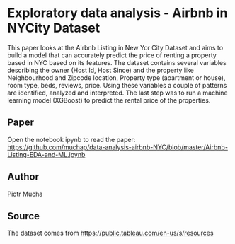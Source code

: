 # Exploratory data analysis - Airbnb in NYCity Dataset

This paper looks at the Airbnb Listing in New Yor City Dataset and aims to build a model that can accurately predict the price of renting a property based in NYC based on its features. The dataset contains several variables describing the owner (Host Id, Host Since) and the property like Neighbourhood and Zipcode location, Property type (apartment or house), room type, beds, reviews, price. Using these variables a couple of patterns are identified, analyzed and interpreted. The last step was to run a machine learning model (XGBoost) to predict the rental price of the properties.

## Paper
Open the notebook ipynb to read the paper: <br>
https://github.com/muchap/data-analysis-airbnb-NYC/blob/master/Airbnb-Listing-EDA-and-ML.ipynb

## Author
Piotr Mucha

## Source
The dataset comes from https://public.tableau.com/en-us/s/resources
